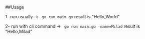 ##Usage

 1- run usually  -> ``` go run main.go``` result is "Hello,World" 

 2- run with cli command  -> ``` go run main.go -name=Milad``` result is "Hello,Milad" 
